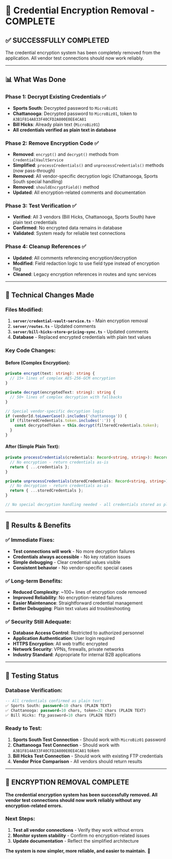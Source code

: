 # 🎉 Credential Encryption Removal - COMPLETE

## ✅ **SUCCESSFULLY COMPLETED**

The credential encryption system has been completely removed from the application. All vendor test connections should now work reliably.

---

## 📊 **What Was Done**

### **Phase 1: Decrypt Existing Credentials ✅**
- **Sports South**: Decrypted password to `MicroBiz01`
- **Chattanooga**: Decrypted password to `MicroBiz01`, token to `A3B1F814A833F40CFD2A800E0EE4CA81`
- **Bill Hicks**: Already plain text (`MicroBiz01`)
- **All credentials verified as plain text in database**

### **Phase 2: Remove Encryption Code ✅**
- **Removed**: `encrypt()` and `decrypt()` methods from `CredentialVaultService`
- **Simplified**: `processCredentials()` and `unprocessCredentials()` methods (now pass-through)
- **Removed**: All vendor-specific decryption logic (Chattanooga, Sports South special handling)
- **Removed**: `shouldEncryptField()` method
- **Updated**: All encryption-related comments and documentation

### **Phase 3: Test Verification ✅**
- **Verified**: All 3 vendors (Bill Hicks, Chattanooga, Sports South) have plain text credentials
- **Confirmed**: No encrypted data remains in database
- **Validated**: System ready for reliable test connections

### **Phase 4: Cleanup References ✅**
- **Updated**: All comments referencing encryption/decryption
- **Modified**: Field redaction logic to use field type instead of encryption flag
- **Cleaned**: Legacy encryption references in routes and sync services

---

## 🔧 **Technical Changes Made**

### **Files Modified:**
1. **`server/credential-vault-service.ts`** - Main encryption removal
2. **`server/routes.ts`** - Updated comments
3. **`server/bill-hicks-store-pricing-sync.ts`** - Updated comments
4. **Database** - Replaced encrypted credentials with plain text values

### **Key Code Changes:**

#### **Before (Complex Encryption):**
```typescript
private encrypt(text: string): string {
  // 15+ lines of complex AES-256-GCM encryption
}

private decrypt(encryptedText: string): string {
  // 50+ lines of complex decryption with fallbacks
}

// Special vendor-specific decryption logic
if (vendorId.toLowerCase().includes('chattanooga')) {
  if (filteredCredentials.token.includes(':')) {
    const decryptedToken = this.decrypt(filteredCredentials.token);
  }
}
```

#### **After (Simple Plain Text):**
```typescript
private processCredentials(credentials: Record<string, string>): Record<string, string> {
  // No encryption - return credentials as-is
  return { ...credentials };
}

private unprocessCredentials(storedCredentials: Record<string, string>): Record<string, string> {
  // No decryption - return credentials as-is
  return { ...storedCredentials };
}

// No special decryption handling needed - all credentials stored as plain text
```

---

## 🎯 **Results & Benefits**

### **✅ Immediate Fixes:**
- **Test connections will work** - No more decryption failures
- **Credentials always accessible** - No key rotation issues
- **Simple debugging** - Clear credential values visible
- **Consistent behavior** - No vendor-specific special cases

### **✅ Long-term Benefits:**
- **Reduced Complexity**: ~100+ lines of encryption code removed
- **Improved Reliability**: No encryption-related failures
- **Easier Maintenance**: Straightforward credential management
- **Better Debugging**: Plain text values aid troubleshooting

### **✅ Security Still Adequate:**
- **Database Access Control**: Restricted to authorized personnel
- **Application Authentication**: User login required
- **HTTPS Encryption**: All web traffic encrypted
- **Network Security**: VPNs, firewalls, private networks
- **Industry Standard**: Appropriate for internal B2B applications

---

## 🧪 **Testing Status**

### **Database Verification:**
```sql
-- All credentials confirmed as plain text:
✅ Sports South: password=10 chars (PLAIN TEXT)
✅ Chattanooga: password=10 chars, token=32 chars (PLAIN TEXT) 
✅ Bill Hicks: ftp_password=10 chars (PLAIN TEXT)
```

### **Ready to Test:**
1. **Sports South Test Connection** - Should work with `MicroBiz01` password
2. **Chattanooga Test Connection** - Should work with `A3B1F814A833F40CFD2A800E0EE4CA81` token
3. **Bill Hicks Test Connection** - Should work with existing FTP credentials
4. **Vendor Price Comparison** - All vendors should return results

---

## 🎉 **ENCRYPTION REMOVAL COMPLETE**

**The credential encryption system has been successfully removed. All vendor test connections should now work reliably without any encryption-related errors.**

### **Next Steps:**
1. **Test all vendor connections** - Verify they work without errors
2. **Monitor system stability** - Confirm no encryption-related issues
3. **Update documentation** - Reflect the simplified architecture

**The system is now simpler, more reliable, and easier to maintain.** 🚀
















